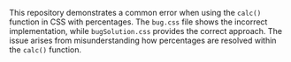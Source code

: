 This repository demonstrates a common error when using the `calc()` function in CSS with percentages. The `bug.css` file shows the incorrect implementation, while `bugSolution.css` provides the correct approach.  The issue arises from misunderstanding how percentages are resolved within the `calc()` function.